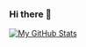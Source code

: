 ### Hi there 👋


[![My GitHub Stats](https://github-readme-stats.vercel.app/api/?username=shurshilov&count_private=true&theme=tokyonight&showicons=true)]()

<!--
**shurshilov/shurshilov** is a ✨ _special_ ✨ repository because its `README.md` (this file) appears on your GitHub profile.

Here are some ideas to get you started:

- 🔭 I’m currently working on ...
- 🌱 I’m currently learning ...
- 👯 I’m looking to collaborate on ...
- 🤔 I’m looking for help with ...
- 💬 Ask me about ...
- 📫 How to reach me: ...
- 😄 Pronouns: ...
- ⚡ Fun fact: ...
-->

